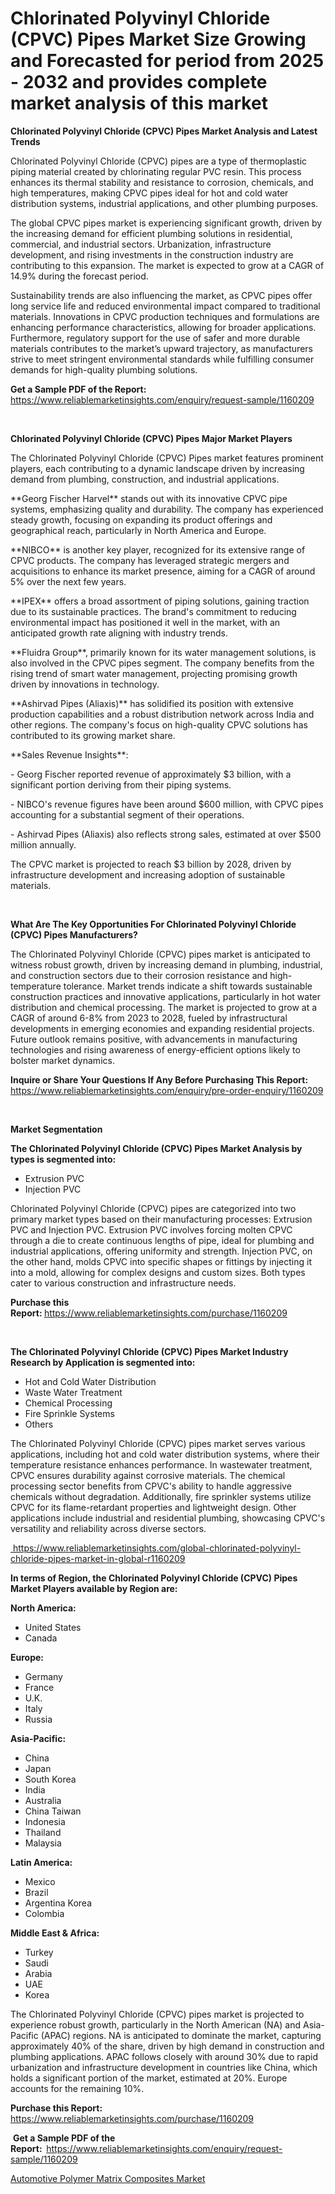 <p><h1>Chlorinated Polyvinyl Chloride (CPVC) Pipes Market Size Growing and Forecasted for period from 2025 - 2032 and provides complete market analysis of this market</h1></p><p><strong>Chlorinated Polyvinyl Chloride (CPVC) Pipes Market Analysis and Latest Trends</strong></p>
<p><p>Chlorinated Polyvinyl Chloride (CPVC) pipes are a type of thermoplastic piping material created by chlorinating regular PVC resin. This process enhances its thermal stability and resistance to corrosion, chemicals, and high temperatures, making CPVC pipes ideal for hot and cold water distribution systems, industrial applications, and other plumbing purposes. </p><p>The global CPVC pipes market is experiencing significant growth, driven by the increasing demand for efficient plumbing solutions in residential, commercial, and industrial sectors. Urbanization, infrastructure development, and rising investments in the construction industry are contributing to this expansion. The market is expected to grow at a CAGR of 14.9% during the forecast period. </p><p>Sustainability trends are also influencing the market, as CPVC pipes offer long service life and reduced environmental impact compared to traditional materials. Innovations in CPVC production techniques and formulations are enhancing performance characteristics, allowing for broader applications. Furthermore, regulatory support for the use of safer and more durable materials contributes to the market’s upward trajectory, as manufacturers strive to meet stringent environmental standards while fulfilling consumer demands for high-quality plumbing solutions.</p></p>
<p><strong>Get a Sample PDF of the Report:&nbsp;</strong> <a href="https://www.reliablemarketinsights.com/enquiry/request-sample/1160209?utm_campaign=3551&utm_medium=2&utm_source=Github&utm_content=ia&utm_term=02042025&utm_id=chlorinated-polyvinyl-chloride-cpvc-pipes">https://www.reliablemarketinsights.com/enquiry/request-sample/1160209</a></p>
<p>&nbsp;</p>
<p><strong>Chlorinated Polyvinyl Chloride (CPVC) Pipes Major Market Players</strong></p>
<p><p>The Chlorinated Polyvinyl Chloride (CPVC) Pipes market features prominent players, each contributing to a dynamic landscape driven by increasing demand from plumbing, construction, and industrial applications.</p><p>**Georg Fischer Harvel** stands out with its innovative CPVC pipe systems, emphasizing quality and durability. The company has experienced steady growth, focusing on expanding its product offerings and geographical reach, particularly in North America and Europe.</p><p>**NIBCO** is another key player, recognized for its extensive range of CPVC products. The company has leveraged strategic mergers and acquisitions to enhance its market presence, aiming for a CAGR of around 5% over the next few years. </p><p>**IPEX** offers a broad assortment of piping solutions, gaining traction due to its sustainable practices. The brand's commitment to reducing environmental impact has positioned it well in the market, with an anticipated growth rate aligning with industry trends.</p><p>**Fluidra Group**, primarily known for its water management solutions, is also involved in the CPVC pipes segment. The company benefits from the rising trend of smart water management, projecting promising growth driven by innovations in technology.</p><p>**Ashirvad Pipes (Aliaxis)** has solidified its position with extensive production capabilities and a robust distribution network across India and other regions. The company's focus on high-quality CPVC solutions has contributed to its growing market share.</p><p>**Sales Revenue Insights**: </p><p>- Georg Fischer reported revenue of approximately $3 billion, with a significant portion deriving from their piping systems.</p><p>- NIBCO's revenue figures have been around $600 million, with CPVC pipes accounting for a substantial segment of their operations.</p><p>- Ashirvad Pipes (Aliaxis) also reflects strong sales, estimated at over $500 million annually.</p><p>The CPVC market is projected to reach $3 billion by 2028, driven by infrastructure development and increasing adoption of sustainable materials.</p></p>
<p>&nbsp;</p>
<p><strong>What Are The Key Opportunities For Chlorinated Polyvinyl Chloride (CPVC) Pipes Manufacturers?</strong></p>
<p><p>The Chlorinated Polyvinyl Chloride (CPVC) pipes market is anticipated to witness robust growth, driven by increasing demand in plumbing, industrial, and construction sectors due to their corrosion resistance and high-temperature tolerance. Market trends indicate a shift towards sustainable construction practices and innovative applications, particularly in hot water distribution and chemical processing. The market is projected to grow at a CAGR of around 6-8% from 2023 to 2028, fueled by infrastructural developments in emerging economies and expanding residential projects. Future outlook remains positive, with advancements in manufacturing technologies and rising awareness of energy-efficient options likely to bolster market dynamics.</p></p>
<p><strong>Inquire or Share Your Questions If Any Before Purchasing This Report:</strong> <a href="https://www.reliablemarketinsights.com/enquiry/pre-order-enquiry/1160209?utm_campaign=3551&utm_medium=2&utm_source=Github&utm_content=ia&utm_term=02042025&utm_id=chlorinated-polyvinyl-chloride-cpvc-pipes">https://www.reliablemarketinsights.com/enquiry/pre-order-enquiry/1160209</a></p>
<p>&nbsp;</p>
<p><strong>Market Segmentation</strong></p>
<p><strong>The Chlorinated Polyvinyl Chloride (CPVC) Pipes Market Analysis by types is segmented into:</strong></p>
<p><ul><li>Extrusion PVC</li><li>Injection PVC</li></ul></p>
<p><p>Chlorinated Polyvinyl Chloride (CPVC) pipes are categorized into two primary market types based on their manufacturing processes: Extrusion PVC and Injection PVC. Extrusion PVC involves forcing molten CPVC through a die to create continuous lengths of pipe, ideal for plumbing and industrial applications, offering uniformity and strength. Injection PVC, on the other hand, molds CPVC into specific shapes or fittings by injecting it into a mold, allowing for complex designs and custom sizes. Both types cater to various construction and infrastructure needs.</p></p>
<p><strong>Purchase this Report:&nbsp;</strong><a href="https://www.reliablemarketinsights.com/purchase/1160209?utm_campaign=3551&utm_medium=2&utm_source=Github&utm_content=ia&utm_term=02042025&utm_id=chlorinated-polyvinyl-chloride-cpvc-pipes">https://www.reliablemarketinsights.com/purchase/1160209</a></p>
<p>&nbsp;</p>
<p><strong>The Chlorinated Polyvinyl Chloride (CPVC) Pipes Market Industry Research by Application is segmented into:</strong></p>
<p><ul><li>Hot and Cold Water Distribution</li><li>Waste Water Treatment</li><li>Chemical Processing</li><li>Fire Sprinkle Systems</li><li>Others</li></ul></p>
<p><p>The Chlorinated Polyvinyl Chloride (CPVC) pipes market serves various applications, including hot and cold water distribution systems, where their temperature resistance enhances performance. In wastewater treatment, CPVC ensures durability against corrosive materials. The chemical processing sector benefits from CPVC's ability to handle aggressive chemicals without degradation. Additionally, fire sprinkler systems utilize CPVC for its flame-retardant properties and lightweight design. Other applications include industrial and residential plumbing, showcasing CPVC's versatility and reliability across diverse sectors.</p></p>
<p><a href="https://www.reliablemarketinsights.com/global-chlorinated-polyvinyl-chloride-pipes-market-in-global-r1160209?utm_campaign=3551&utm_medium=2&utm_source=Github&utm_content=ia&utm_term=02042025&utm_id=chlorinated-polyvinyl-chloride-cpvc-pipes">&nbsp;https://www.reliablemarketinsights.com/global-chlorinated-polyvinyl-chloride-pipes-market-in-global-r1160209</a></p>
<p><strong>In terms of Region, the Chlorinated Polyvinyl Chloride (CPVC) Pipes Market Players available by Region are:</strong></p>
<p>
    <p> <strong> North America: </strong>
        <ul>
            <li>United States</li>
            <li>Canada</li>
        </ul>
        </p> 
    <p> <strong> Europe: </strong>
        <ul>
            <li>Germany</li>
            <li>France</li>
            <li>U.K.</li>
            <li>Italy</li>
            <li>Russia</li>
        </ul>
        </p> 
    <p> <strong> Asia-Pacific: </strong>
        <ul>
            <li>China</li>
            <li>Japan</li>
            <li>South Korea</li>
            <li>India</li>
            <li>Australia</li>
            <li>China Taiwan</li>
            <li>Indonesia</li>
            <li>Thailand</li>
            <li>Malaysia</li>
        </ul>
        </p> 
    <p> <strong> Latin America: </strong>
        <ul>
            <li>Mexico</li>
            <li>Brazil</li>
            <li>Argentina Korea</li>
            <li>Colombia</li>
        </ul>
        </p> 
    <p> <strong> Middle East & Africa: </strong>
        <ul>
            <li>Turkey</li>
            <li>Saudi</li>
            <li>Arabia</li>
            <li>UAE</li>
            <li>Korea</li>
        </ul>
    </p>
    </p>
<p><p>The Chlorinated Polyvinyl Chloride (CPVC) pipes market is projected to experience robust growth, particularly in the North American (NA) and Asia-Pacific (APAC) regions. NA is anticipated to dominate the market, capturing approximately 40% of the share, driven by high demand in construction and plumbing applications. APAC follows closely with around 30% due to rapid urbanization and infrastructure development in countries like China, which holds a significant portion of the market, estimated at 20%. Europe accounts for the remaining 10%.</p></p>
<p><strong>Purchase this Report: </strong><a href="https://www.reliablemarketinsights.com/purchase/1160209?utm_campaign=3551&utm_medium=2&utm_source=Github&utm_content=ia&utm_term=02042025&utm_id=chlorinated-polyvinyl-chloride-cpvc-pipes">https://www.reliablemarketinsights.com/purchase/1160209</a></p>
<p>&nbsp;<strong>Get a Sample PDF of the Report:&nbsp;&nbsp;</strong><a href="https://www.reliablemarketinsights.com/enquiry/request-sample/1160209?utm_campaign=3551&utm_medium=2&utm_source=Github&utm_content=ia&utm_term=02042025&utm_id=chlorinated-polyvinyl-chloride-cpvc-pipes">https://www.reliablemarketinsights.com/enquiry/request-sample/1160209</a></p>
<p><strong></strong></p>
<p><p><a href="https://github.com/dibesnayee/Market-Research-Report-List-1/blob/main/automotive-polymer-matrix-composites-market.md?utm_campaign=3551&utm_medium=2&utm_source=Github&utm_content=ia&utm_term=02042025&utm_id=chlorinated-polyvinyl-chloride-cpvc-pipes">Automotive Polymer Matrix Composites Market</a></p></p>